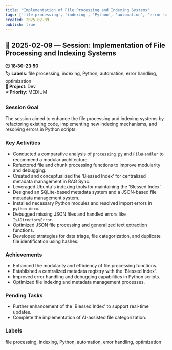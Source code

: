 ```yaml
---
title: "Implementation of File Processing and Indexing Systems"
tags: ['file processing', 'indexing', 'Python', 'automation', 'error handling', 'optimization']
created: 2025-02-09
publish: true
---
```


## 📅 2025-02-09 — Session: Implementation of File Processing and Indexing Systems

**🕒 18:30–23:50**  
**🏷️ Labels**: file processing, indexing, Python, automation, error handling, optimization  
**📂 Project**: Dev  
**⭐ Priority**: MEDIUM  


### Session Goal
The session aimed to enhance the file processing and indexing systems by refactoring existing code, implementing new indexing mechanisms, and resolving errors in Python scripts.

### Key Activities
- Conducted a comparative analysis of `processing.py` and `FileHandler` to recommend a modular architecture.
- Refactored file and chunk processing functions to improve modularity and debugging.
- Created and conceptualized the 'Blessed Index' for centralized metadata management in RAG Sync.
- Leveraged Ubuntu's indexing tools for maintaining the 'Blessed Index'.
- Designed an SQLite-based metadata system and a JSON-based file metadata management system.
- Installed necessary Python modules and resolved import errors in `python-docx`.
- Debugged missing JSON files and handled errors like `IsADirectoryError`.
- Optimized JSON file processing and generalized text extraction functions.
- Developed strategies for data triage, file categorization, and duplicate file identification using hashes.

### Achievements
- Enhanced the modularity and efficiency of file processing functions.
- Established a centralized metadata registry with the 'Blessed Index'.
- Improved error handling and debugging capabilities in Python scripts.
- Optimized file indexing and metadata management processes.

### Pending Tasks
- Further enhancement of the 'Blessed Index' to support real-time updates.
- Complete the implementation of AI-assisted file categorization.

### Labels
file processing, indexing, Python, automation, error handling, optimization
